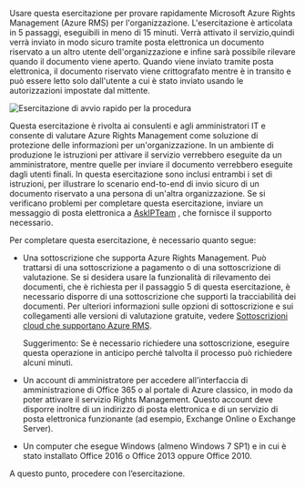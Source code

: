 Usare questa esercitazione per provare rapidamente Microsoft Azure Rights Management (Azure RMS) per l'organizzazione. L'esercitazione è articolata in 5 passaggi, eseguibili in meno di 15 minuti. Verrà attivato il servizio,quindi verrà inviato in modo sicuro tramite posta elettronica un documento riservato a un altro utente dell'organizzazione e infine sarà possibile rilevare quando il documento viene aperto. Quando viene inviato tramite posta elettronica, il documento riservato viene crittografato mentre è in transito e può essere letto solo dall'utente a cui è stato inviato usando le autorizzazioni impostate dal mittente.

![Esercitazione di avvio rapido per la procedura](../media/AzRMS_QuickStartStepsAll.PNG)

Questa esercitazione è rivolta ai consulenti e agli amministratori IT e consente di valutare Azure Rights Management come soluzione di protezione delle informazioni per un'organizzazione. In un ambiente di produzione le istruzioni per attivare il servizio verrebbero eseguite da un amministratore, mentre quelle per inviare il documento verrebbero eseguite dagli utenti finali. In questa esercitazione sono inclusi entrambi i set di istruzioni, per illustrare lo scenario end-to-end di invio sicuro di un documento riservato a una persona di un'altra organizzazione. Se si verificano problemi per completare questa esercitazione, inviare un messaggio di posta elettronica a [AskIPTeam](mailto:askipteam@microsoft.com?subject=Having%20problems%20with%20the%20Quick%20Start%20tutorial) , che fornisce il supporto necessario.

Per completare questa esercitazione, è necessario quanto segue:

-   Una sottoscrizione che supporta Azure Rights Management. Può trattarsi di una sottoscrizione a pagamento o di una sottoscrizione di valutazione. Se si desidera usare la funzionalità di rilevamento dei documenti, che è richiesta per il passaggio 5 di questa esercitazione, è necessario disporre di una sottoscrizione che supporti la tracciabilità dei documenti. Per ulteriori informazioni sulle opzioni di sottoscrizione e sui collegamenti alle versioni di valutazione gratuite, vedere [Sottoscrizioni cloud che supportano Azure RMS](../get-started/requirements-subscriptions.md).

    Suggerimento: Se è necessario richiedere una sottoscrizione, eseguire questa operazione in anticipo perché talvolta il processo può richiedere alcuni minuti.

-   Un account di amministratore per accedere all'interfaccia di amministrazione di Office 365 o al portale di Azure classico, in modo da poter attivare il servizio Rights Management. Questo account deve disporre inoltre di un indirizzo di posta elettronica e di un servizio di posta elettronica funzionante (ad esempio, Exchange Online o Exchange Server).

-   Un computer che esegue Windows (almeno Windows 7 SP1) e in cui è stato installato Office 2016 o Office 2013 oppure Office 2010.

A questo punto, procedere con l’esercitazione.


<!--HONumber=Jul16_HO3-->


